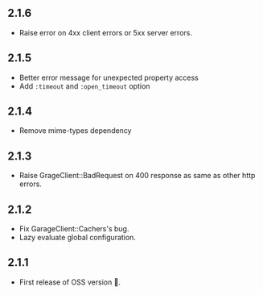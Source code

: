 ## 2.1.6
- Raise error on 4xx client errors or 5xx server errors.

## 2.1.5
- Better error message for unexpected property access
- Add `:timeout` and `:open_timeout` option

## 2.1.4
- Remove mime-types dependency

## 2.1.3
- Raise GrageClient::BadRequest on 400 response as same as other http errors.

## 2.1.2
- Fix GarageClient::Cachers's bug.
- Lazy evaluate global configuration.

## 2.1.1
- First release of OSS version :tada:.
